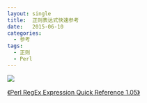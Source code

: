 ```yaml
---
layout: single
title:  正则表达式快速参考
date:   2015-06-10
categories:
  - 参考
tags:
  - 正则
  - Perl
---
```




![](https://harmonyhu.github.io/img/regexp.png)

[《Perl RegEx Expression Quick Reference 1.05》](http://people.duke.edu/~tkb13/courses/ece560-2020fa/resources/preqr.pdf)

